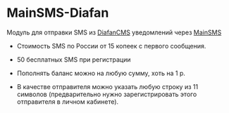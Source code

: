 MainSMS-Diafan
==============

Модуль для отправки SMS из [DiafanCMS][] уведомлений через [MainSMS][]

-   Стоимость SMS по России от 15 копеек с первого сообщения.

-   50 бесплатных SMS при регистрации

-   Пополнять баланс можно на любую сумму, хоть на 1 р.

-   В качестве отправителя можно указать любую строку из 11 символов (предварительно нужно зарегистрировать этого отправителя в личном кабинете).

  [DiafanCMS]: http://cms.diafan.ru/ "DiafanCMS"
  [MainSMS]: http://mainsms.ru/?ref=1306 "MainSMS"
